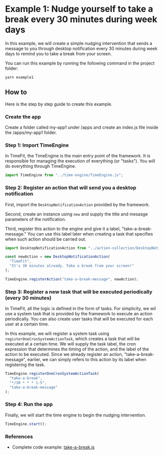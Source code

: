 # Example 1: Nudge yourself to take a break every 30 minutes during week days

In this example, we will create a simple nudging intervention that sends a message to you through desktop notification every 30 minutes during week days to remind you to take a break from your screen.

You can run this example by running the following command in the project folder:

```
yarn example1
```


## How to

Here is the step by step guide to create this example.

### Create the app

Create a folder called my-app1 under /apps and create an index.js file inside the /apps/my-app1 folder.

### Step 1: Import TimeEngine

In TimeFit, the TimeEngine is the main entry point of the framework. It is responsible for managing the execution of everything (or "tasks"). You will do everything through TimeEngine.


```javascript
import TimeEngine from "../time-engine/TimeEngine.js";
```
### Step 2: Register an action that will send you a desktop notification

First, import the `DesktopNotificationAction` provided by the framework.

Second, create an instance using `new` and supply the title and mesasge parameters of the notification.

Third, register this action to the engine and give it a label, "take-a-break-message." You can use this label later when creating a task that specifies when such action should be carried out.


```javascript
import DesktopNotificationAction from "../action-collection/DesktopNotificationAction.js";

const newAction = new DesktopNotificationAction(
  "TimeFit",
  "It's 30 minutes already. Take a break from your screen!"
);

TimeEngine.registerAction("take-a-break-message", newAction);
```

### Step 3: Register a new task that will be executed periodically (every 30 minutes)

In TimeFit, all the logic is defined in the form of tasks. For simplicity, we wil use a system task that is provided by the framework to execute an action periodically. You can also create user tasks that will be executed for each user at a certain time.

In this example, we will register a system task using `registerOneCronSystemActionTask`, which creates a task that will be executed at a certain time. We will supply the task label, the cron expression that determines the timing of the action, and the label of the action to be executed. Since we already register an action, "take-a-break-message", earlier, we can simply refers to this action by its label when registering the task.

```javascript
TimeEngine.registerOneCronSystemActionTask(
  "take-a-break",
  "*/30 * * * 1-5",
  "take-a-break-message"
);
```

### Step 4: Run the app

Finally, we will start the time engine to begin the nudging intervention.

```javascript
TimeEngine.start();
```

### References
- Complete code example: [take-a-break.js](../apps/take-a-break/index.js)